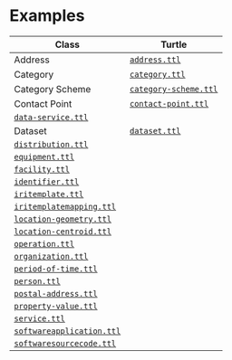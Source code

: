 <h1>Examples</h1>
<table>
<thead>
<tr>
    <th>Class</td>
    <th>Turtle</th>
</tr>
</thead>
<tbody>
<tr>
    <td>Address</td>
    <td><a href="./address.ttl"><code>address.ttl</code></a></td>
</tr>
<tr>
        <td>Category</td>
        <td><a href="./category.ttl"><code>category.ttl</code></a></td>
</tr>
<tr> 
        <td>Category Scheme</td>
        <td><a href="./category-scheme.ttl"><code>category-scheme.ttl</code></a></td>
</tr>
<tr>
        <td>Contact Point</td>
        <td><a href="./contact-point.ttl"><code>contact-point.ttl</code></a></td>
</tr>
<tr>
    <td><a href="./data-service.ttl"><code>data-service.ttl</code></a></td>
</tr>
<tr>
    <td>Dataset</td>
    <td><a href="./dataset.ttl"><code>dataset.ttl</code></a></td>
</tr>
<tr>
    <td><a href="./distribution.ttl"><code>distribution.ttl</code></a></td>
</tr>
<tr>
    <td><a href="./equipment.ttl"><code>equipment.ttl</code></a></td>
</tr>
<tr>
    <td><a href="./facility.ttl"><code>facility.ttl</code></a></td>
</tr>

<tr>
    <td><a href="./identifier.ttl"><code>identifier.ttl</code></a></td>
</tr>
<tr>
    <td><a href="./iritemplate.ttl"><code>iritemplate.ttl</code></a></td>
</tr>
<tr>
    <td><a href="./iritemplatemapping.ttl"><code>iritemplatemapping.ttl</code></a></td>
</tr>
<tr>
    <td><a href="./location-geometry.ttl"><code>location-geometry.ttl</code></a></td>
</tr>
<tr>
    <td><a href="./location-centroid.ttl"><code>location-centroid.ttl</code></a></td>
</tr>
<tr>
    <td><a href="./operation.ttl"><code>operation.ttl</code></a></td>
</tr>
<tr>
    <td><a href="./organization.ttl"><code>organization.ttl</code></a></td>
</tr>
<tr>
    <td><a href="./period-of-time.ttl"><code>period-of-time.ttl</code></a></td>
</tr>
<tr>
    <td><a href="./person.ttl"><code>person.ttl</code></a></td>
</tr>
<tr>
    <td><a href="./postal-address.ttl"><code>postal-address.ttl</code></a></td>
</tr>
<tr>
    <td><a href="./property-value.ttl"><code>property-value.ttl</code></a></td>
</tr>
<tr>
    <td><a href="./service.ttl"><code>service.ttl</code></a></td>
</tr>
<tr>
    <td><a href="./softwareapplication.ttl"><code>softwareapplication.ttl</code></a></td>
</tr>
<tr>
    <td><a href="./softwaresourcecode.ttl"><code>softwaresourcecode.ttl</code></a></td>
</tr>
</tbody>
</table>
